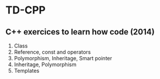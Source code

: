 # TD-CPP
C++ exercices to learn how code (2014)
-----
1. Class
2. Reference, const and operators
3. Polymorphism, Inheritage, Smart pointer
4. Inheritage, Polymorphism
5. Templates
